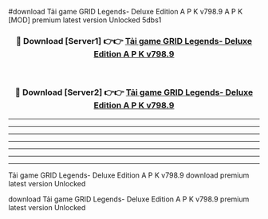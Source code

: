 #download Tải game GRID Legends- Deluxe Edition A P K v798.9  A P K [MOD] premium latest version Unlocked 5dbs1 



<div align="center">
<h3>🔴 Download [Server1] 👉👉 <a href="https://apkdownload2.web.app/">Tải game GRID Legends- Deluxe Edition A P K v798.9 </a></h3><br>

<h3>🔴 Download [Server2] 👉👉 <a href="https://apkdownload2.web.app/">Tải game GRID Legends- Deluxe Edition A P K v798.9 </a></h3>
</div>





----------------------------------------------------------

----------------------------------------------------------

----------------------------------------------------------

----------------------------------------------------------

----------------------------------------------------------

----------------------------------------------------------

----------------------------------------------------------

Tải game GRID Legends- Deluxe Edition A P K v798.9  download premium latest version Unlocked

download Tải game GRID Legends- Deluxe Edition A P K v798.9  premium latest version Unlocked
